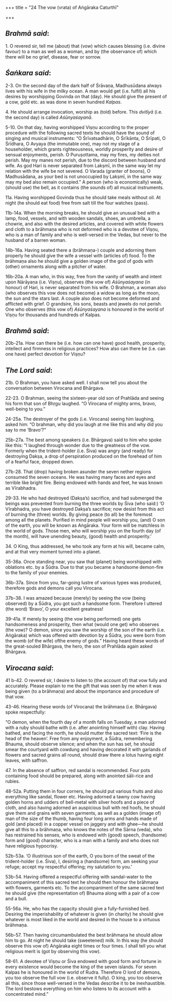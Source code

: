 +++
title = "24 The vow (vrata) of Aṅgāraka Caturthī"

+++
 

## *Brahmā said*:

1\. O revered sir, tell me (about) that (vow) which causes blessing (i.e. divine favour) to a man as well as a woman, and by (the observance of) which there will be no grief, disease, fear or sorrow.

## *Śaṅkara said*:

2-3. On the second day of the dark half of Śrāvaṇa, Madhusūdana always lives with his wife in the milky ocean. A man would get (i.e. fulfil) all his desires by worshipping Govinda on that (day). He should give the present of a cow, gold etc. as was done in seven hundred *Kalpas*.

4\. He should arrange invocation, worship as (told) before. This *dvitīyā* (i.e. the second day) is called *Aśūnyaśayanā*.

5-10. On that day, having worshipped Viṣṇu according to the proper procedure with the following sacred texts he should have the sound of singing and musical instruments: “O Śrīvatsadhārin, O Śrīkānta, O Śrīpati, O Śrīdhara, O Avyaya (the immutable one), may not my stage of a householder, which grants righteousness, worldly prosperity and desire of sensual enjoyments, perish. O Puruṣottama, may my fires, my deities not perish. May my manes not perish, due to the discord between husband and wife. As god Hari is never separated from Lakṣmī, in the same way let my relation with the wife be not severed. O Varada (granter of boons), O Madhusādana, as your bed is not unoccupied by Lakṣmī, in the same way may my bed also remain occupied.” A person (who is economically) weak, (should use) the bell, as it contains (the sounds of) all musical instruments.

11a. Having worshipped Govinda thus he should take meals without oil. At night (he should eat food) free from salt till the four watches (pass).

11b-14a. When the morning breaks, he should give an unusual bed with a lamp, food, vessels, and with wooden sandals, shoes, an umbrella, a chowrie, and also with the desired articles, and covered with white flowers and cloth to a brāhmaṇa who is not deformed who is a devotee of Viṣṇu, who is a man of family and who is well-versed in the Vedas, but never to the husband of a barren woman.

14b-16a. Having seated there a (brāhmaṇa-) couple and adorning them properly he should give the wife a vessel with (articles of) food. To the brāhmaṇa also he should give a golden image of the god of gods with (other) ornaments along with a pitcher of water.

16b-20a. A man who, in this way, free from the vanity of wealth and intent upon Nārāyaṇa (i.e. Viṣṇu), observes (the vow of) *Aśūnyaśayana* (in honour) of Hari, is never separated from his wife. O Brahman, a woman also (who observes this vow does not become) a widow as long as the moon, the sun and the stars last. A couple also does not become deformed and afflicted with grief. O grandsire, his sons, beasts and jewels do not perish. One who observes (this vow of) *Aśūnyaśayana* is honoured in the world of Viṣṇu for thousands and hundreds of Kalpas.

## *Brahmā said*:

20b-21a. How can there be (i.e. how can one have) good health, prosperity, intellect and firmness in religious practices? How also can there be (i.e. can one have) perfect devotion for Viṣṇu?

## *The Lord said*:

21b. O Brahman, you have asked well. I shall now tell you about the conversation between Virocana and Bhārgava.

22-23. O Brahman, seeing the sixteen-year old son of Prahlāda and seeing his form that son of Bhṛgu laughed. “O Virocana of mighty arms, bravo, well-being to you.”

24-25a. The destroyer of the gods (i.e. Virocana) seeing him laughing, asked him: “O brahman, why did you laugh at me like this and why did you say to me ‘Bravo’?”

25b-27a. The best among speakers (i.e. Bhārgava) said to him who spoke like this: “I laughed through wonder due to the greatness of the vow. Formerly when the trident-holder (i.e. Śiva) was angry (and ready) for destroying Dakṣa, a drop of perspiration produced on the forehead of him of a fearful face, dropped down.

27b-28. That (drop) having broken asunder the seven nether regions consumed the seven oceans. He was having many faces and eyes and terrible like bright fire. Being endowed with hands and feet, he was known as Vīrabhadra.

29-33. He who had destroyed (Dakṣa’s) sacrifice, and had submerged the beings was prevented from burning the three worlds by Śiva (who said:) ‘O Vīrabhadra, you have destroyed Dakṣa’s sacrifice; now desist from this act of burning the (three) worlds. By giving peace (to all) be the foremost among all the planets. Purified in mind people will worship you, (and) O son of the earth, you will be known as Aṅgāraka. Your form will be matchless in the world of gods. Those men, who will worship you on the fourth day (of the month), will have unending beauty, (good) health and prosperity.’

34\. O King, thus addressed, he who took any form at his will, became calm, and at that very moment turned into a planet.

35-36a. Once standing near, you saw that (planet) being worshipped with oblations etc. by a Śūdra. Due to that you became a handsome demon-fire to the family of your enemies.

36b-37a. Since from you, far-going lustre of various types was produced, therefore gods and demons call you Virocana.

37b-38. I was amazed because (merely) by seeing the vow (being observed) by a Śūdra, you got such a handsome form. Therefore I uttered (the word) ‘Bravo’, O your excellent greatness!

39-41a. If merely by seeing (the vow being performed) one gets handsomeness and prosperity, then what (would one get) who observes (the vow)? O demon, since you saw the worship of the son of the earth (i.e. Aṅgāraka) which was offered with devotion by a Śūdra, you were born from the womb (of the wife) ofthe enemy of gods.” Having heard these words of the great-souled Bhārgava, the hero, the son of Prahlāda again asked Bhārgava.

## *Virocana said*:

41 b-42. O revered sir, I desire to listen to (the account of) that vow fully and accurately. Please explain to me the gift that was seen by me when it was being given (to a brāhmaṇa) and about the importance and procedure of that vow.

43-46. Hearing these words (of Virocana) the brāhmaṇa (i.e. Bhārgava) spoke respectfully:

“O demon, when the fourth day of a month falls on Tuesday, a man adorned with a ruby should bathe with (i.e. after anointing himself with) clay. Having bathed, and facing the north, he should mutter the sacred text: ‘Fire is the head of the heaven’. Free from any enjoyment, a Śūdra, remembering Bhauma, should observe silence; and when the sun has set, he should smear the courtyard with cowdung and having decorated it with garlands of flowers and sacred grains all round, should draw there a lotus having eight leaves, with saffron.

47\. In the absence of saffron, red sandal is recommended. Four pots containing food should be prepared, along with anointed śāli-rice and rubies.

48-52a. Putting them in four corners, he should put various fruits and also everything like sandal, flower etc. Having adorned a tawny cow having golden horns and udders of bell-metal with silver hoofs and a piece of cloth, and also having adorned an auspicious bull with red hoofs, he should give them and grains with seven garments, as well as a golden (image of) man of the size of the thumb, having four long arms and hands made of gold (and placed) in a copper vessel on jaggery and with ghee—he should give all this to a brāhmaṇa, who knows the notes of the Sārna (veda), who has restrained his senses, who is endowed with (good) speech, (handsome) form and (good) character, who is a man with a family and who does not have religious hypocrisy.

52b-53a. ‘O illustrious son of the earth, O you born of the sweat of the trident-holder (i.e. Śiva), I, desiring a (handsome) form, am seeking your refuge; accept my respectful offering; my salutation to you.’

53b-54. Having offered a respectful offering with sandal-water to the accompaniment of this sacred text he should then honour the brāhmaṇa with flowers, garments etc. To the accompaniment of the same sacred text he should give (the representation of) Bhauma along with a pair of a cow and a bull.

55-56a. He, who has the capacity should give a fully-furnished bed. Desiring the imperishability of whatever is given (in charity) he should give whatever is most liked in the world and desired in the house to a virtuous brāhmaṇa.

56b-57. Then having circumambulated the best brāhmaṇa he should allow him to go. At night he should take (sweetened) milk. In this way (he should observe this vow of) Aṅgāraka eight times or four times. I shall tell you what religious merit is (got by observing this vow).

58-61. A devotee of Viṣṇu or Śiva endowed with good form and fortune in every existence would become the king of the seven islands. For seven Kalpas he is honoured in the world of Rudra. Therefore O lord of demons, you too observe the full vow (i.e. observe it fully). O king, you too observe all this, since those well-versed in the Vedas describe it to be inexhaustible. The lord bestows everything on him who listens to its account with a concentrated mind.”


